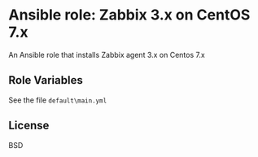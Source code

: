 Ansible role: Zabbix 3.x on CentOS 7.x
=========

An Ansible role that installs Zabbix agent 3.x on Centos 7.x


Role Variables
--------------

See the file `default\main.yml`

License
-------

BSD